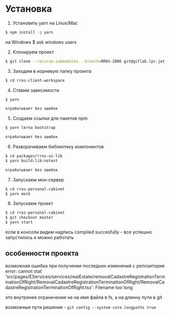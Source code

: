 # Установка

1. Установить yarn
на Linux/Mac
```bash
$ npm install -g yarn
```
на Windows
$ ask windows users

2. Клонируем проект
```bash
$ git clone --recurse-submodules --branch=RROS-2086 git@gitlab.lpr.jet.msk.su:rros/rros-client-workspace.git
```

3. Заходим в корневую папку проекта
```bash
$ cd rros-client-workspace 
```

4. Ставим зависимости
```bash
$ yarn 

отрабатывает без ошибок
```

5. Создаем ссылки для пакетов npm
```bash
$ yarn lerna bootstrap

отрабатывает без ошибок
```

6. Разворачиваем библиотеку компонентов
```bash
$ cd packages/rros-ui-lib
$ yarn build:lib:notest

отрабатывает без ошибок
```

7. Запускаем мок-сервер
```bash
$ cd rros-personal-cabinet
$ yarn mock
```

8. Запускаем проект
```bash
$ cd rros-personal-cabinet
$ git checkout master
$ yarn start
```
если в консоли видим надпись compiled succesfully - все успешно запустилось и можно работать

## особенности проекта

возможная ошибка при получении последних изменений с репозитория
error: cannot stat 'src/pages/EServices/services/realEstate/removalCadastreRegistrationTerminationOfRight/RemovalCadastreRegistrationTerminationOfRight/RemovalCadastreRegistrationTerminationOfRight.tsx': Filename too long

это внутренее ограничение не на имя файла в fs, а на длинну пути в git

возможные пути решения - 
`git config --system core.longpaths true`
